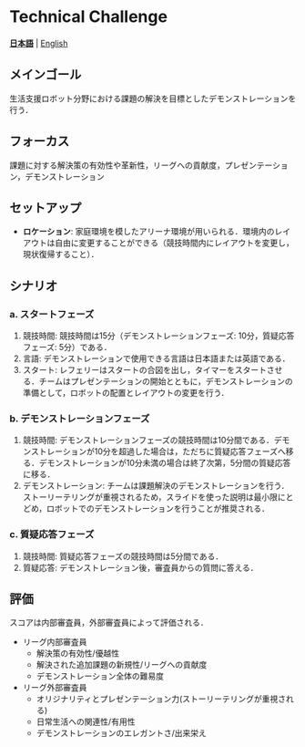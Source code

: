 # Technical Challenge

[**日本語**](./tc_ja.md) | [English](./tc_en.md)

## メインゴール

生活支援ロボット分野における課題の解決を目標としたデモンストレーションを行う．

## フォーカス

課題に対する解決策の有効性や革新性，リーグへの貢献度，プレゼンテーション，デモンストレーション

## セットアップ

- **ロケーション**: 家庭環境を模したアリーナ環境が用いられる．環境内のレイアウトは自由に変更することができる（競技時間内にレイアウトを変更し，現状復帰すること）．

## シナリオ

### a. スタートフェーズ

1. 競技時間: 競技時間は15分（デモンストレーションフェーズ: 10分，質疑応答フェーズ: 5分）である．
2. 言語: デモンストレーションで使用できる言語は日本語または英語である．
3. スタート: レフェリーはスタートの合図を出し，タイマーをスタートさせる．チームはプレゼンテーションの開始とともに，デモンストレーションの準備として，ロボットの配置とレイアウトの変更を行う．

### b. デモンストレーションフェーズ

1. 競技時間: デモンストレーションフェーズの競技時間は10分間である．デモンストレーションが10分を超過した場合は，ただちに質疑応答フェーズへ移る．デモンストレーションが10分未満の場合は終了次第，5分間の質疑応答に移る．
2. デモンストレーション: チームは課題解決のデモンストレーションを行う．ストーリーテリングが重視されるため，スライドを使った説明は最小限にとどめ，ロボットでのデモンストレーションを行うことが推奨される．

### c. 質疑応答フェーズ

1. 競技時間: 質疑応答フェーズの競技時間は5分間である．
2. 質疑応答: デモンストレーション後，審査員からの質問に答える．

## 評価

スコアは内部審査員，外部審査員によって評価される．

- リーグ内部審査員
  - 解決策の有効性/優越性
  - 解決された追加課題の新規性/リーグへの貢献度
  - デモンストレーション全体の難易度
- リーグ外部審査員
  - オリジナリティとプレゼンテーション力(ストーリーテリングが重視される)
  - 日常生活への関連性/有用性
  - デモンストレーションのエレガントさ/出来栄え
